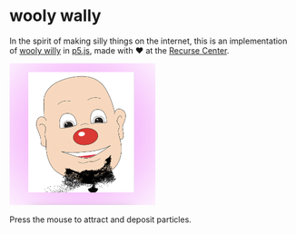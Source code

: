 # wooly wally

In the spirit of making silly things on the internet, this is an implementation of [wooly willy](https://en.wikipedia.org/wiki/Wooly_Willy) in [p5.js](https://p5js.org/), made with ❤️ at the [Recurse Center](https://www.recurse.com/about).

<img src="/preview.png" height="250">

Press the mouse to attract and deposit particles.
